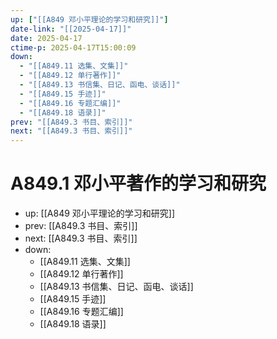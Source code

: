 ```yaml
---
up: ["[[A849 邓小平理论的学习和研究]]"]
date-link: "[[2025-04-17]]"
date: 2025-04-17
ctime-p: 2025-04-17T15:00:09
down:
  - "[[A849.11 选集、文集]]"
  - "[[A849.12 单行著作]]"
  - "[[A849.13 书信集、日记、函电、谈话]]"
  - "[[A849.15 手迹]]"
  - "[[A849.16 专题汇编]]"
  - "[[A849.18 语录]]"
prev: "[[A849.3 书目、索引]]"
next: "[[A849.3 书目、索引]]"
---
```


# A849.1 邓小平著作的学习和研究

- up: [[A849 邓小平理论的学习和研究]]
- prev: [[A849.3 书目、索引]]
- next: [[A849.3 书目、索引]]
- down:
	- [[A849.11 选集、文集]]
	- [[A849.12 单行著作]]
	- [[A849.13 书信集、日记、函电、谈话]]
	- [[A849.15 手迹]]
	- [[A849.16 专题汇编]]
	- [[A849.18 语录]]

